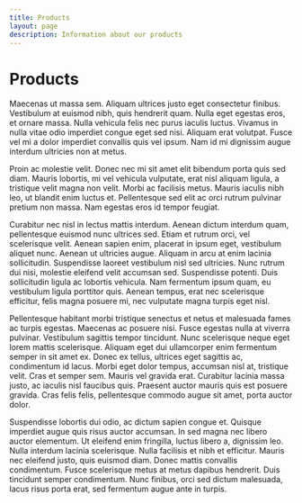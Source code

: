 ```yaml
---
title: Products
layout: page
description: Information about our products
---
```

# Products

Maecenas ut massa sem. Aliquam ultrices justo eget consectetur finibus. Vestibulum at euismod nibh, quis hendrerit quam. Nulla eget egestas eros, et ornare massa. Nulla vehicula felis nec purus iaculis luctus. Vivamus in nulla vitae odio imperdiet congue eget sed nisi. Aliquam erat volutpat. Fusce vel mi a dolor imperdiet convallis quis vel ipsum. Nam id mi dignissim augue interdum ultricies non at metus.

Proin ac molestie velit. Donec nec mi sit amet elit bibendum porta quis sed diam. Mauris lobortis, mi vel vehicula vulputate, erat nisl aliquam ligula, a tristique velit magna non velit. Morbi ac facilisis metus. Mauris iaculis nibh leo, ut blandit enim luctus et. Pellentesque sed elit ac orci rutrum pulvinar pretium non massa. Nam egestas eros id tempor feugiat.

Curabitur nec nisl in lectus mattis interdum. Aenean dictum interdum quam, pellentesque euismod nunc ultrices sed. Etiam et rutrum orci, vel scelerisque velit. Aenean sapien enim, placerat in ipsum eget, vestibulum aliquet nunc. Aenean ut ultricies augue. Aliquam in arcu at enim lacinia sollicitudin. Suspendisse laoreet vestibulum nisl sed ultricies. Nunc rutrum dui nisi, molestie eleifend velit accumsan sed. Suspendisse potenti. Duis sollicitudin ligula ac lobortis vehicula. Nam fermentum ipsum quam, eu vestibulum ligula porttitor quis. Aenean tempus, erat nec scelerisque efficitur, felis magna posuere mi, nec vulputate magna turpis eget nisl.

Pellentesque habitant morbi tristique senectus et netus et malesuada fames ac turpis egestas. Maecenas ac posuere nisi. Fusce egestas nulla at viverra pulvinar. Vestibulum sagittis tempor tincidunt. Nunc scelerisque neque eget lorem mattis scelerisque. Aliquam eget dui ullamcorper enim fermentum semper in sit amet ex. Donec ex tellus, ultrices eget sagittis ac, condimentum id lacus. Morbi eget dolor tempus, accumsan nisl at, tristique velit. Cras et semper sem. Mauris vel gravida erat. Curabitur lacinia massa justo, ac iaculis nisl faucibus quis. Praesent auctor mauris quis est posuere gravida. Cras felis felis, pellentesque commodo augue sit amet, porta auctor dolor.

Suspendisse lobortis dui odio, ac dictum sapien congue et. Quisque imperdiet augue quis risus auctor accumsan. In sed magna nec libero auctor elementum. Ut eleifend enim fringilla, luctus libero a, dignissim leo. Nulla interdum lacinia scelerisque. Nulla facilisis et nibh et efficitur. Mauris nec eleifend justo, quis euismod diam. Donec mattis convallis condimentum. Fusce scelerisque metus at metus dapibus hendrerit. Duis tincidunt semper condimentum. Nunc finibus, orci sed dictum malesuada, lacus risus porta erat, sed fermentum augue ante in turpis.